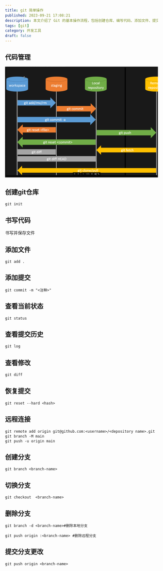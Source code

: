 ```yaml
---
title: git 简单操作
published: 2023-09-21 17:08:21
description: 本文介绍了 Git 的基本操作流程，包括创建仓库、编写代码、添加文件、提交修改、查看状态、查看提交历史和恢复提交等操作。还包括了远程连接、创建分支、切换分支和删除分支等相关操作。通过这些简单的 Git 命令，你可以更好地管理和控制你的代码版本
tags: [git]
category: 开发工具
draft: false
---
```


## 代码管理

![image-20230921094200045](image-20230921094200045.png)

## 创建git仓库

```shell
git init
```

## 书写代码

书写并保存文件

## 添加文件

```shell
git add .
```

## 添加提交

```shell
git commit -m "<注释>"
```

## 查看当前状态

```shell
git status
```

## 查看提交历史

```c
git log
```

## 查看修改

```c
git diff
```

## 恢复提交

```shell
git reset --hard <hash>
```

## 远程连接

```shell
git remote add origin git@github.com:<username>/<depository name>.git
git branch -M main
git push -u origin main
```

## 创建分支

```shell
git branch <branch-name>
```

## 切换分支

```shell
git checkout  <branch-name>
```

## 删除分支

```shell
git branch -d <branch-name>#删除本地分支

git push origin :<branch-name> #删除远程分支
```

## 提交分支更改

```shell
git push origin <branch-name>
```

